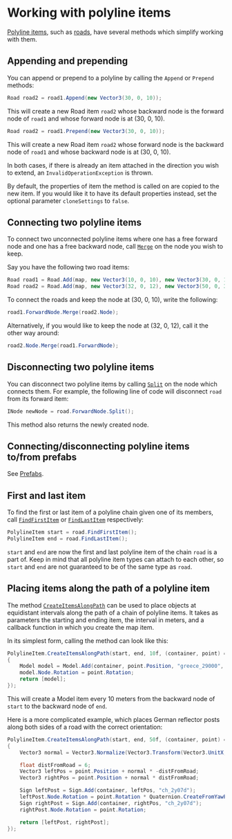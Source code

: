 # Working with polyline items

[Polyline items](xref:TruckLib.ScsMap.PolylineItem), such as [roads](xref:TruckLib.ScsMap.Road), have several methods which simplify working with them.

## Appending and prepending
You can append or prepend to a polyline by calling the `Append` or `Prepend` methods:

```cs
Road road2 = road1.Append(new Vector3(30, 0, 10));
```

This will create a new Road item `road2` whose backward node is the forward node of `road1` and whose forward node is at (30, 0, 10).

```cs
Road road2 = road1.Prepend(new Vector3(30, 0, 10));
```

This will create a new Road item `road2` whose forward node is the backward node of `road1` and whose backward node is at (30, 0, 10).

In both cases, if there is already an item attached in the direction you wish to extend, an `InvalidOperationException` is thrown.

By default, the properties of item the method is called on are copied to the new item. If you would like it to have its default
properties instead, set the optional parameter `cloneSettings` to `false`.

## Connecting two polyline items
To connect two unconnected polyline items where one has a free forward node and one has a free backward node, call
[`Merge`](xref:TruckLib.ScsMap.Node.Merge*) on the node you wish to keep.

Say you have the following two road items:
```cs
Road road1 = Road.Add(map, new Vector3(10, 0, 10), new Vector3(30, 0, 10), "ger1");
Road road2 = Road.Add(map, new Vector3(32, 0, 12), new Vector3(50, 0, 30), "ger1");
```

To connect the roads and keep the node at (30, 0, 10), write the following:

```cs
road1.ForwardNode.Merge(road2.Node);
```

Alternatively, if you would like to keep the node at (32, 0, 12), call it  the other way around:
```cs
road2.Node.Merge(road1.ForwardNode);
```

## Disconnecting two polyline items
You can disconnect two polyline items by calling [`Split`](xref:TruckLib.ScsMap.Node.Split*) on the node
which connects them. For example, the following line of code will disconnect `road` from its forward item:

```cs
INode newNode = road.ForwardNode.Split();
```

This method also returns the newly created node.

## Connecting/disconnecting polyline items to/from prefabs
See [Prefabs](~/docs/TruckLib.ScsMap/prefabs.md).

## First and last item
To find the first or last item of a polyline chain given one of its members, call [`FindFirstItem`](xref:TruckLib.ScsMap.PolylineItem.FindFirstItem*)
or [`FindLastItem`](xref:TruckLib.ScsMap.PolylineItem.FindLastItem*) respectively:

```cs
PolylineItem start = road.FindFirstItem();
PolylineItem end = road.FindLastItem();
```

`start` and `end` are now the first and last polyline item of the chain `road` is a part of. Keep in mind that all polyline item types
can attach to each other, so `start` and `end` are not guaranteed to be of the same type as `road`.

## Placing items along the path of a polyline item

The method [`CreateItemsAlongPath`](xref:TruckLib.ScsMap.PolylineItem.CreateItemsAlongPath*) can be used to place objects at equidistant
intervals along the path of a chain of polyline items. It takes as parameters the starting and ending item, the interval in meters,
and a callback function in which you create the map item.

In its simplest form, calling the method can look like this:

```cs
PolylineItem.CreateItemsAlongPath(start, end, 10f, (container, point) =>
{
    Model model = Model.Add(container, point.Position, "greece_29000", "var1", "default");
    model.Node.Rotation = point.Rotation;
    return [model];
});
```

This will create a Model item every 10 meters from the backward node of `start` to the backward node of `end`.

Here is a more complicated example, which places German reflector posts along both sides of a road with
the correct orientation:

```cs
PolylineItem.CreateItemsAlongPath(start, end, 50f, (container, point) =>
{
    Vector3 normal = Vector3.Normalize(Vector3.Transform(Vector3.UnitX, point.Rotation));

    float distFromRoad = 6;
    Vector3 leftPos = point.Position + normal * -distFromRoad;
    Vector3 rightPos = point.Position + normal * distFromRoad;

    Sign leftPost = Sign.Add(container, leftPos, "ch_2y07d");
    leftPost.Node.Rotation = point.Rotation * Quaternion.CreateFromYawPitchRoll((float)Math.PI, 0, 0);
    Sign rightPost = Sign.Add(container, rightPos, "ch_2y07d");
    rightPost.Node.Rotation = point.Rotation;

    return [leftPost, rightPost];
});
```
